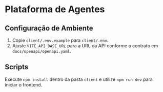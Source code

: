 # Plataforma de Agentes

## Configuração de Ambiente

1. Copie `client/.env.example` para `client/.env`.
2. Ajuste `VITE_API_BASE_URL` para a URL da API conforme o contrato em `docs/openapi/openapi.yaml`.

## Scripts

Execute `npm install` dentro da pasta `client` e utilize `npm run dev` para iniciar o frontend.
